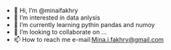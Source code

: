 - 👋 Hi, I’m @minaifakhry
- 👀 I’m interested in data anlysis 
- 🌱 I’m currently learning pythin pandas and numoy
- 💞️ I’m looking to collaborate on ...
- 📫 How to reach me e-mail:Mina.i.fakhry@gmail.com

<!---
minaifakhry/minaifakhry is a ✨ special ✨ repository because its `README.md` (this file) appears on your GitHub profile.
You can click the Preview link to take a look at your changes.
--->
